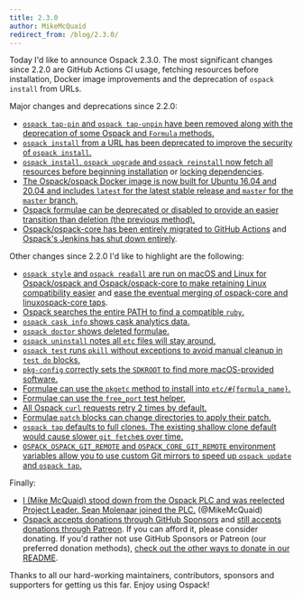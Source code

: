 ```yaml
---
title: 2.3.0
author: MikeMcQuaid
redirect_from: /blog/2.3.0/
---
```


Today I'd like to announce Ospack 2.3.0. The most significant changes since 2.2.0 are GitHub Actions CI usage, fetching resources before installation, Docker image improvements and the deprecation of `ospack install` from URLs.

Major changes and deprecations since 2.2.0:

- [`ospack tap-pin` and `ospack tap-unpin` have been removed along with the deprecation of some Ospack and `Formula` methods.](https://github.com/Ospack/ospack/pull/7579)
- [`ospack install` from a URL has been deprecated to improve the security of `ospack install`.](https://github.com/Ospack/ospack/pull/7660)
- [`ospack install`, `ospack upgrade` and `ospack reinstall` now fetch all resources before beginning installation](https://github.com/Ospack/ospack/pull/7124) or [locking dependencies](https://github.com/Ospack/ospack/pull/7635).
- [The Ospack/ospack Docker image is now built for Ubuntu 16.04 and 20.04 and includes `latest` for the latest stable release and `master` for the `master` branch.](https://github.com/Ospack/ospack/pull/7617)
- [Ospack formulae can be deprecated or disabled to provide an easier transition than deletion (the previous method).](https://github.com/Ospack/ospack/pull/7190)
- [Ospack/ospack-core has been entirely migrated to GitHub Actions](https://github.com/Ospack/ospack/issues/6255) and [Ospack's Jenkins has shut down entirely](https://github.com/Ospack/ospack/pull/7395).

Other changes since 2.2.0 I'd like to highlight are the following:

- [`ospack style` and `ospack readall` are run on macOS and Linux for Ospack/ospack and Ospack/ospack-core to make retaining Linux compatibility easier](https://github.com/Ospack/ospack/pull/7469) and [ease the eventual merging of ospack-core and linuxospack-core taps](https://github.com/Ospack/ospack/issues/7028).
- [Ospack searches the entire PATH to find a compatible `ruby`.](https://github.com/Ospack/ospack/pull/7545)
- [`ospack cask info` shows cask analytics data.](https://github.com/Ospack/ospack/pull/7580)
- [`ospack doctor` shows deleted formulae.](https://github.com/Ospack/ospack/pull/7585)
- [`ospack uninstall` notes all `etc` files will stay around.](https://github.com/Ospack/ospack/pull/7526)
- [`ospack test` runs `pkill` without exceptions to avoid manual cleanup in `test do` blocks.](https://github.com/Ospack/ospack/pull/7368)
- [`pkg-config` correctly sets the `SDKROOT` to find more macOS-provided software.](https://github.com/Ospack/ospack/pull/7277)
- [Formulae can use the `pkgetc` method to install into `etc/#{formula_name}`.](https://github.com/Ospack/ospack/pull/7508)
- [Formulae can use the `free_port` test helper.](https://github.com/Ospack/ospack/pull/7225)
- [All Ospack `curl` requests retry 2 times by default.](https://github.com/Ospack/ospack/pull/7196)
- [Formulae `patch` blocks can change directories to apply their patch.](https://github.com/Ospack/ospack/pull/7132)
- [`ospack tap` defaults to full clones. The existing shallow clone default would cause slower `git fetch`es over time.](https://github.com/Ospack/ospack/pull/6991)
- [`OSPACK_OSPACK_GIT_REMOTE` and `OSPACK_CORE_GIT_REMOTE` environment variables allow you to use custom Git mirrors to speed up `ospack update` and `ospack tap`.](https://github.com/Ospack/ospack/pull/6667)

Finally:

- [I (Mike McQuaid) stood down from the Ospack PLC and was reelected Project Leader. Sean Molenaar joined the PLC.](https://github.com/Ospack/ospack/pull/6993) (@MikeMcQuaid)
- [Ospack accepts donations through GitHub Sponsors](https://github.com/sponsors/Ospack) and [still accepts donations through Patreon](https://www.patreon.com/ospack). If you can afford it, please consider donating. If you'd rather not use GitHub Sponsors or Patreon (our preferred donation methods), [check out the other ways to donate in our README](https://github.com/Ospack/ospack/#donations).

Thanks to all our hard-working maintainers, contributors, sponsors and supporters for getting us this far. Enjoy using Ospack!
